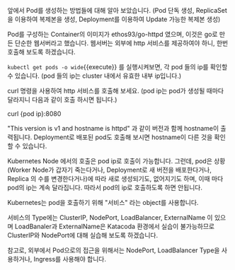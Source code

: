 앞에서 Pod를 생성하는 방법들에 대해 알아 보았습니다. (Pod 단독 생성, ReplicaSet을 이용하여 복제본을 생성, Deployment를 이용하여 Update 가능한 복제본 생성)

Pod를 구성하는 Container의 이미지가 ethos93/go-httpd 였으며, 이것은 go로 만든 단순한 웹서버라고 했습니다.
웹서버는 외부에 http 서비스를 제공하여야 하니, 한번 호출해 보도록 하겠습니다.

`kubectl get pods -o wide`{{execute}} 를 실행시켜보면, 각 pod 들의 ip를 확인할 수 있습니다. (pod 들의 ip는 cluster 내에서 유효한 내부 ip입니다.)

curl 명령을 사용하여 http 서비스를 호출해 보세요. (pod ip는 pod가 생성될 때마다 달라지니 다음과 같이 호출 하시면 됩니다.)

curl {pod ip}:8080

"This version is v1 and hostname is httpd" 과 같이 버전과 함께 hostname이 출력됩니다.
Deployment로 배포된 pod도 호출해 보시면 hostname이 다른 것을 확인할 수 있습니다.

Kubernetes Node 에서의 호출은 pod ip로 호출이 가능합니다.
그런데, pod은 상황(Worker Node가 갑자기 죽는다거나, Deployment로 새 버전을 배포한다거나, 
Replica 의 수를 변경한다거나)에 따라 새로 생성되기도, 없어지기도 하며, 이때 마다 pod의 ip는 계속 달라집니다. 따라서 pod의 ip로 호출하도록 하면 안됩니다.

Kubernetes는 pod을 호출하기 위해 "서비스" 라는 object를 사용합니다.

서비스의 Type에는 ClusterIP, NodePort, LoadBalancer, ExternalName 이 있으며 LoadBanaler과 ExternalName은 Katacoda 환경에서 실습이 불가능하므로 ClusterIP와 NodePort에 대해 실습해 보도록 하겠습니다.

참고로, 외부에서 Pod으로의 접근을 위해서는 NodePort, LoadBalancer Type을 사용하거나, Ingress를 사용해야 합니다.
